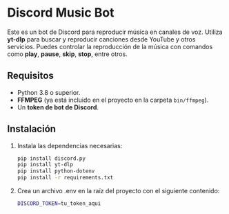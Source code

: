 # Discord Music Bot

Este es un bot de Discord para reproducir música en canales de voz. Utiliza **yt-dlp** para buscar y reproducir canciones desde YouTube y otros servicios. Puedes controlar la reproducción de la música con comandos como **play**, **pause**, **skip**, **stop**, entre otros.

## Requisitos

- Python 3.8 o superior.
- **FFMPEG** (ya está incluido en el proyecto en la carpeta `bin/ffmpeg`).
- Un **token de bot de Discord**.

## Instalación

1. Instala las dependencias necesarias:

   ```bash
   pip install discord.py
   pip install yt-dlp
   pip install python-dotenv
   pip install -r requirements.txt

2. Crea un archivo .env en la raíz del proyecto con el siguiente contenido:
   ```bash
   DISCORD_TOKEN=tu_token_aqui



